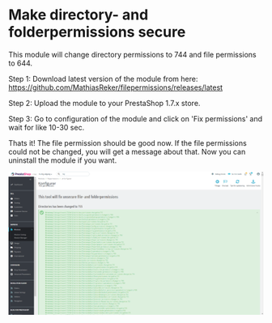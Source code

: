 # Make directory- and folderpermissions secure

This module will change directory permissions to 744 and file permissions to 644.

Step 1: Download latest version of the module from here: https://github.com/MathiasReker/filepermissions/releases/latest

Step 2: Upload the module to your PrestaShop 1.7.x store.

Step 3: Go to configuration of the module and click on 'Fix permissions' and wait for like 10-30 sec.

Thats it! The file permission should be good now. If the file permissions could not be changed, you will get a message about that.
Now you can uninstall the module if you want.

[![Demo](https://raw.githubusercontent.com/MathiasReker/filepermissions/master/demo.png)](https://raw.githubusercontent.com/MathiasReker/filepermissions/master/demo.png)
